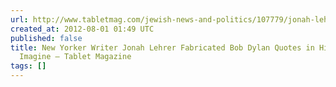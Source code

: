 ```yaml
---
url: http://www.tabletmag.com/jewish-news-and-politics/107779/jonah-lehrers-deceptions
created_at: 2012-08-01 01:49 UTC
published: false
title: New Yorker Writer Jonah Lehrer Fabricated Bob Dylan Quotes in His New Book,
  Imagine – Tablet Magazine
tags: []
---
```



